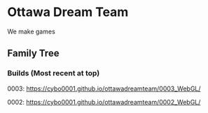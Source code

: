 # Ottawa Dream Team
We make games

## Family Tree
### Builds (Most recent at top)
0003: https://cybo0001.github.io/ottawadreamteam/0003_WebGL/

0002: https://cybo0001.github.io/ottawadreamteam/0002_WebGL/
